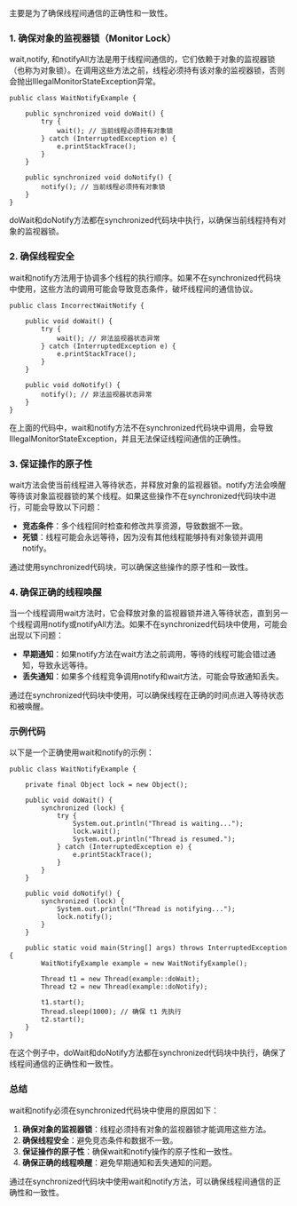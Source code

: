 主要是为了确保线程间通信的正确性和一致性。
### 1. 确保对象的监视器锁（Monitor Lock）
wait,notify, 和notifyAll方法是用于线程间通信的，它们依赖于对象的监视器锁（也称为对象锁）。在调用这些方法之前，线程必须持有该对象的监视器锁，否则会抛出IllegalMonitorStateException异常。
```
public class WaitNotifyExample {

    public synchronized void doWait() {
        try {
            wait(); // 当前线程必须持有对象锁
        } catch (InterruptedException e) {
            e.printStackTrace();
        }
    }

    public synchronized void doNotify() {
        notify(); // 当前线程必须持有对象锁
    }
}
```
doWait和doNotify方法都在synchronized代码块中执行，以确保当前线程持有对象的监视器锁。
### 2. 确保线程安全
wait和notify方法用于协调多个线程的执行顺序。如果不在synchronized代码块中使用，这些方法的调用可能会导致竞态条件，破坏线程间的通信协议。
```
public class IncorrectWaitNotify {

    public void doWait() {
        try {
            wait(); // 非法监视器状态异常
        } catch (InterruptedException e) {
            e.printStackTrace();
        }
    }

    public void doNotify() {
        notify(); // 非法监视器状态异常
    }
}
```
在上面的代码中，wait和notify方法不在synchronized代码块中调用，会导致IllegalMonitorStateException，并且无法保证线程间通信的正确性。
### 3. 保证操作的原子性
wait方法会使当前线程进入等待状态，并释放对象的监视器锁。notify方法会唤醒等待该对象监视器锁的某个线程。如果这些操作不在synchronized代码块中进行，可能会导致以下问题：

- **竞态条件**：多个线程同时检查和修改共享资源，导致数据不一致。
- **死锁**：线程可能会永远等待，因为没有其他线程能够持有对象锁并调用notify。

通过使用synchronized代码块，可以确保这些操作的原子性和一致性。
### 4. 确保正确的线程唤醒
当一个线程调用wait方法时，它会释放对象的监视器锁并进入等待状态，直到另一个线程调用notify或notifyAll方法。如果不在synchronized代码块中使用，可能会出现以下问题：

- **早期通知**：如果notify方法在wait方法之前调用，等待的线程可能会错过通知，导致永远等待。
- **丢失通知**：如果多个线程竞争调用notify和wait方法，可能会导致通知丢失。

通过在synchronized代码块中使用，可以确保线程在正确的时间点进入等待状态和被唤醒。
### 示例代码
以下是一个正确使用wait和notify的示例：
```
public class WaitNotifyExample {

    private final Object lock = new Object();

    public void doWait() {
        synchronized (lock) {
            try {
                System.out.println("Thread is waiting...");
                lock.wait();
                System.out.println("Thread is resumed.");
            } catch (InterruptedException e) {
                e.printStackTrace();
            }
        }
    }

    public void doNotify() {
        synchronized (lock) {
            System.out.println("Thread is notifying...");
            lock.notify();
        }
    }

    public static void main(String[] args) throws InterruptedException {
        WaitNotifyExample example = new WaitNotifyExample();

        Thread t1 = new Thread(example::doWait);
        Thread t2 = new Thread(example::doNotify);

        t1.start();
        Thread.sleep(1000); // 确保 t1 先执行
        t2.start();
    }
}
```
在这个例子中，doWait和doNotify方法都在synchronized代码块中执行，确保了线程间通信的正确性和一致性。
### 总结
wait和notify必须在synchronized代码块中使用的原因如下：

1. **确保对象的监视器锁**：线程必须持有对象的监视器锁才能调用这些方法。
2. **确保线程安全**：避免竞态条件和数据不一致。
3. **保证操作的原子性**：确保wait和notify操作的原子性和一致性。
4. **确保正确的线程唤醒**：避免早期通知和丢失通知的问题。

通过在synchronized代码块中使用wait和notify方法，可以确保线程间通信的正确性和一致性。

